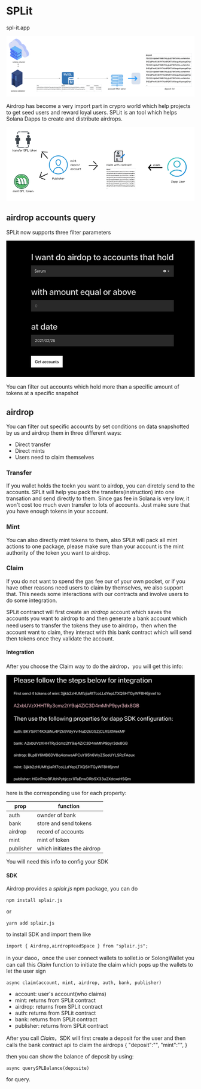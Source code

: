 # SPLit

spl-it.app

![](./images/node.png)

Airdrop has become a very import part in crypro world which help projects 
to get seed users and reward loyal users.
SPLit is an tool which helps Solana Dapps to create and distribute airdrops.


![](./images/airdrop.png)

## airdrop accounts query
SPLit now supports three filter parameters 

![](./images/condit.png)

You can filter out accounts which hold more than a specific amount of tokens
at a specific snapshot


## airdrop

You can filter out specific accounts by set conditions on data snapshotted 
by us and airdrop them in three different ways:

* Direct transfer
* Direct mints
* Users need to claim themselves

### Transfer
If you wallet holds the toekn you want to airdop, you can diretcly send
to the accounts. SPLit will help you pack the transfers(instruction) into 
one transation and send directly to them. Since gas fee in Solana is very 
low, it won't cost too much even transfer to lots of accounts. Just make sure 
that you have enough tokens in your account.

### Mint
You can also directly mint tokens to them, also SPLit will pack all mint actions
to one package, please make sure than your account is the mint authority of the 
token you want to airdrop.

### Claim 
If you do not want to spend the gas fee our of your own pocket, or if you have other
reasons need users to claim by themselves, we also support that. This needs some 
interactions with our contracts and involve users to do some integration.

SPLit contranct will first create an *airdrop* account which saves the accounts 
you want to airdrop to and then generate a bank account which need users to transfer 
the tokens they use to airdrop，then when the account want to claim, they interact
with this bank contract which will send then tokens once they validate the account.

#### Integration

After you choose the Claim way to do the airdrop，you will get this info:

![](./images/claim_rst.png)

here is the corresponding use for each property:

|  prop   | function |
|  ----  | ----  |
| auth | ownder of bank|
| bank | store and send tokens |
| airdrop  | record of accounts |
| mint  | mint of token |
| publisher  | which initiates the airdrop |

You will need this info to config your SDK

#### SDK 
Airdrop provides a *splair.js* npm package, you can do

    npm install splair.js

or

    yarn add splair.js

to install SDK and import them like

    import { Airdrop,airdropHeadSpace } from "splair.js";


in your daoo，once the user connect wallets to sollet.io or SolongWallet
you can call this *Claim* function to initiate the claim which pops up 
the wallets to let the user sign

    async claim(account, mint, airdrop, auth, bank, publisher)


* account: user's account(who claims)
* mint: returns from SPLit contract
* airdrop: returns from SPLit contract
* auth: returns from SPLit contract
* bank: returns from SPLit contract
* publisher: returns from SPLit contract

After you call *Claim*，SDK will first create a deposit for the user
and then calls the bank contract api to claim the airdrops
    {
        "deposit":"",
        "mint":"",
    }

then you can show the balance of deposit by using:

    async querySPLBalance(deposite)

for query.